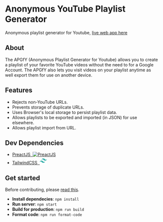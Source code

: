 # Anonymous YouTube Playlist Generator

Anonymous playlist generator for Youtube, [live web app here](https://anonymous-youtube-playlist-generator.netlify.app/)  

## About

The APGfY (Anonymous Playlist Generator for Youtube) allows you to create a playlist of your favorite YouTube videos without the need to for a Google Account. The APGfY also lets you visit videos on your playlist anytime as well export them for use on another device. 

## Features 

- Rejects non-YouTube URLs. 
- Prevents storage of duplicate URLs.
- Uses Browser's local storage to persist playlist data. 
- Allows playlists to be exported and imported (in JSON) for use elsewhere. 
- Allows playlist import from URL.

## Dev Dependencies  

- <a href="https://preactjs.com/" target="_blank">PreactJS &nbsp;<img src="https://raw.githubusercontent.com/preactjs/preact/8b0bcc927995c188eca83cba30fbc83491cc0b2f/logo.svg?sanitize=true" title="PreactJS" alt="PreactJS" height="24" /></a>
- <a href="https://tailwindcss.com/" target="_blank">TailwindCSS &nbsp;<img src="https://github.com/devicons/devicon/blob/master/icons/tailwindcss/tailwindcss-plain.svg" title="TailwindCSS" alt="TailwindCSS" height="24"/></a>

## Get started

Before contributing, please [read this](https://github.com/RodrigoWebDev/anonymous-youtube-playlist-generator/blob/master/CONTRIBUTING.md).

- **Install dependecies**: `npm install`
- **Run server**: `npm start`
- **Build for production**: `npm run build`
- **Format code**: `npm run format-code`
